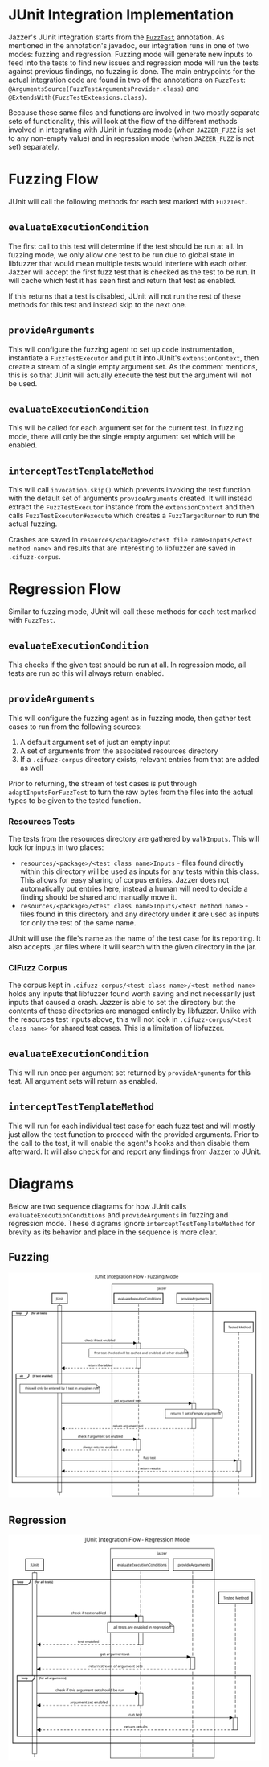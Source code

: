 # JUnit Integration Implementation

Jazzer's JUnit integration starts from
the [`FuzzTest`](../src/main/java/com/code_intelligence/jazzer/junit/FuzzTest.java) annotation. As mentioned in the
annotation's javadoc, our integration runs in one of two modes: fuzzing and regression. Fuzzing mode will generate new
inputs to feed into the tests to find new issues and regression mode will run the tests against previous findings, no
fuzzing is done. The main entrypoints for the actual integration code are found in two of the annotations
on `FuzzTest`: `@ArgumentsSource(FuzzTestArgumentsProvider.class)` and `@ExtendsWith(FuzzTestExtensions.class)`.

Because these same files and functions are involved in two mostly separate sets of functionality, this will look at the
flow of the different methods involved in integrating with JUnit in fuzzing mode (when `JAZZER_FUZZ` is set to any
non-empty value) and in regression mode (when `JAZZER_FUZZ` is not set) separately.

# Fuzzing Flow

JUnit will call the following methods for each test marked with `FuzzTest`.

## `evaluateExecutionCondition`

The first call to this test will determine if the test should be run at all. In fuzzing mode, we only allow one test to
be run due to global state in libfuzzer that would mean multiple tests would interfere with each other. Jazzer will
accept the first fuzz test that is checked as the test to be run. It will cache which test it has seen first and
return that test as enabled.

If this returns that a test is disabled, JUnit will not run the rest of these methods for this test and instead skip
to the next one.

## `provideArguments`

This will configure the fuzzing agent to set up code instrumentation, instantiate a `FuzzTestExecutor` and put it into
JUnit's `extensionContext`, then create a stream of a single empty argument set. As the comment mentions, this is so
that JUnit will actually execute the test but the argument will not be used.

## `evaluateExecutionCondition`

This will be called for each argument set for the current test. In fuzzing mode, there will only be the single
empty argument set which will be enabled.

## `interceptTestTemplateMethod`

This will call `invocation.skip()` which prevents invoking the test function with the default set of
arguments `provideArguments` created. It will instead extract the `FuzzTestExecutor` instance from
the `extensionContext` and then calls `FuzzTestExecutor#execute` which creates a `FuzzTargetRunner` to run the actual
fuzzing.

Crashes are saved in `resources/<package>/<test file name>Inputs/<test method name>` and results that are interesting to
libfuzzer are saved in `.cifuzz-corpus`.

# Regression Flow

Similar to fuzzing mode, JUnit will call these methods for each test marked with `FuzzTest`.

## `evaluateExecutionCondition`

This checks if the given test should be run at all. In regression mode, all tests are run so this will always return
enabled.

## `provideArguments`

This will configure the fuzzing agent as in fuzzing mode, then gather test cases to run from the following sources:

1. A default argument set of just an empty input
2. A set of arguments from the associated resources directory
3. If a `.cifuzz-corpus` directory exists, relevant entries from that are added as well

Prior to returning, the stream of test cases is put through `adaptInputsForFuzzTest` to turn the raw bytes from the
files into the actual types to be given to the tested function.

### Resources Tests

The tests from the resources directory are gathered by `walkInputs`. This will look for inputs in two places:
- `resources/<package>/<test class name>Inputs` - files found directly within this directory will be used as inputs for 
  any tests within this class. This allows for easy sharing of corpus entries. Jazzer does not automatically put entries
  here, instead a human will need to decide a finding should be shared and manually move it.
- `resources/<package>/<test class name>Inputs/<test method name>` - files found in this directory and any directory
  under it are used as inputs for only the test of the same name.

JUnit will use the file's name as the name of the test case for its reporting. It also accepts .jar files where it will
search with the given directory in the jar.

### CIFuzz Corpus

The corpus kept in `.cifuzz-corpus/<test class name>/<test method name>` holds any inputs that libfuzzer found worth
saving and not necessarily just inputs that caused a crash. Jazzer is able to set the directory but the contents of
these directories are managed entirely by libfuzzer. Unlike with the resources test inputs above, this will not look
in `.cifuzz-corpus/<test class name>` for shared test cases. This is a limitation of libfuzzer.

## `evaluateExecutionCondition`

This will run once per argument set returned by `provideArguments` for this test. All argument sets will return as
enabled.

## `interceptTestTemplateMethod`

This will run for each individual test case for each fuzz test and will mostly just allow the test function to proceed
with the provided arguments. Prior to the call to the test, it will enable the agent's hooks and then disable them
afterward. It will also check for and report any findings from Jazzer to JUnit.

# Diagrams

Below are two sequence diagrams for how JUnit calls `evaluateExecutionConditions` and `provideArguments` in fuzzing and
regression mode. These diagrams ignore `interceptTestTemplateMethod` for brevity as its behavior and place in the
sequence is more clear.

## Fuzzing

![created on sequencediagram.org, load the svg in the editor to edit](./images/fuzzing-flow.svg)

## Regression

![created on sequencediagram.org, load the svg in the editor to edit](./images/regression-flow.svg)
